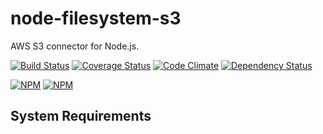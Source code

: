 node-filesystem-s3
===========

AWS S3 connector for Node.js.

[![Build Status](https://secure.travis-ci.org/exabugs/node-wakame.png?branch=master)](http://travis-ci.org/exabugs/node-filesystem-s3)
[![Coverage Status](https://coveralls.io/repos/exabugs/node-wakame/badge.png?branch=master)](https://coveralls.io/r/exabugs/node-filesystem-s3?branch=master)
[![Code Climate](https://codeclimate.com/github/exabugs/node-wakame.png)](https://codeclimate.com/github/exabugs/node-filesystem-s3)
[![Dependency Status](https://david-dm.org/exabugs/node-filesystem-s3.png)](https://david-dm.org/exabugs/node-filesystem-s3)

[![NPM](https://nodei.co/npm/node-filesystem-s3.png?stars&downloads)](https://nodei.co/npm/node-filesystem-s3/) [![NPM](https://nodei.co/npm-dl/node-filesystem-s3.png)](https://nodei.co/npm/node-filesystem-s3/)

System Requirements
-----

